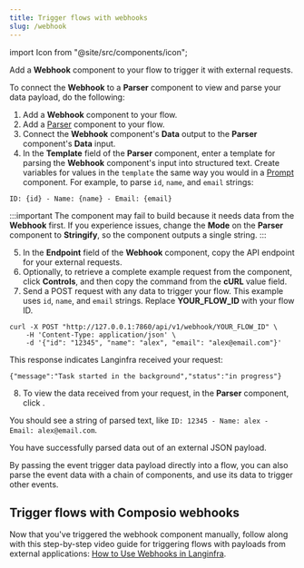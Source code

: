```yaml
---
title: Trigger flows with webhooks
slug: /webhook
---
```


import Icon from "@site/src/components/icon";

Add a **Webhook** component to your flow to trigger it with external requests.

To connect the **Webhook** to a **Parser** component to view and parse your data payload, do the following:

1. Add a **Webhook** component to your flow.
2. Add a [Parser](/components-processing#parser) component to your flow.
3. Connect the **Webhook** component's **Data** output to the **Parser** component's **Data** input.
4. In the **Template** field of the **Parser** component, enter a template for parsing the **Webhook** component's input into structured text.
Create variables for values in the `template` the same way you would in a [Prompt](/components-prompts) component.
For example, to parse `id`, `name`, and `email` strings:
```text
ID: {id} - Name: {name} - Email: {email}
```

:::important
The component may fail to build because it needs data from the **Webhook** first.
If you experience issues, change the **Mode** on the **Parser** component to **Stringify**, so the component outputs a single string.
:::

5. In the **Endpoint** field of the **Webhook** component, copy the API endpoint for your external requests.
6. Optionally, to retrieve a complete example request from the component, click **Controls**, and then copy the command from the **cURL** value field.
7. Send a POST request with any data to trigger your flow.
This example uses `id`, `name`, and `email` strings.
Replace **YOUR_FLOW_ID** with your flow ID.
```text
curl -X POST "http://127.0.0.1:7860/api/v1/webhook/YOUR_FLOW_ID" \
    -H 'Content-Type: application/json' \
    -d '{"id": "12345", "name": "alex", "email": "alex@email.com"}'
```

This response indicates Langinfra received your request:
```
{"message":"Task started in the background","status":"in progress"}
```

8. To view the data received from your request, in the **Parser** component, click <Icon name="TextSearch" aria-label="Inspect icon" />.

You should see a string of parsed text, like `ID: 12345 - Name: alex - Email: alex@email.com`.

You have successfully parsed data out of an external JSON payload.

By passing the event trigger data payload directly into a flow, you can also parse the event data with a chain of components, and use its data to trigger other events.

## Trigger flows with Composio webhooks

Now that you've triggered the webhook component manually, follow along with this step-by-step video guide for triggering flows with payloads from external applications: [How to Use Webhooks in Langinfra](https://www.youtube.com/watch?v=IC1CAtzFRE0).
